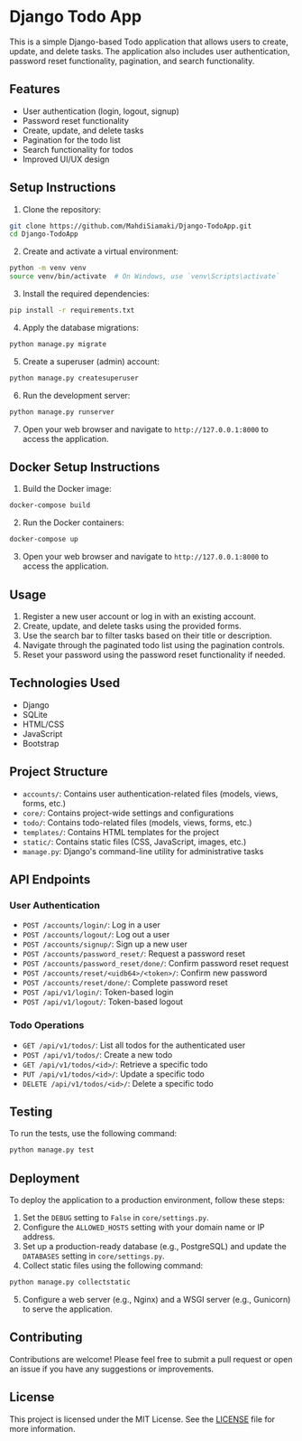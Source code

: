 # Django Todo App

This is a simple Django-based Todo application that allows users to create, update, and delete tasks. The application also includes user authentication, password reset functionality, pagination, and search functionality.

## Features

- User authentication (login, logout, signup)
- Password reset functionality
- Create, update, and delete tasks
- Pagination for the todo list
- Search functionality for todos
- Improved UI/UX design

## Setup Instructions

1. Clone the repository:

```bash
git clone https://github.com/MahdiSiamaki/Django-TodoApp.git
cd Django-TodoApp
```

2. Create and activate a virtual environment:

```bash
python -m venv venv
source venv/bin/activate  # On Windows, use `venv\Scripts\activate`
```

3. Install the required dependencies:

```bash
pip install -r requirements.txt
```

4. Apply the database migrations:

```bash
python manage.py migrate
```

5. Create a superuser (admin) account:

```bash
python manage.py createsuperuser
```

6. Run the development server:

```bash
python manage.py runserver
```

7. Open your web browser and navigate to `http://127.0.0.1:8000` to access the application.

## Docker Setup Instructions

1. Build the Docker image:

```bash
docker-compose build
```

2. Run the Docker containers:

```bash
docker-compose up
```

3. Open your web browser and navigate to `http://127.0.0.1:8000` to access the application.

## Usage

1. Register a new user account or log in with an existing account.
2. Create, update, and delete tasks using the provided forms.
3. Use the search bar to filter tasks based on their title or description.
4. Navigate through the paginated todo list using the pagination controls.
5. Reset your password using the password reset functionality if needed.

## Technologies Used

- Django
- SQLite
- HTML/CSS
- JavaScript
- Bootstrap

## Project Structure

- `accounts/`: Contains user authentication-related files (models, views, forms, etc.)
- `core/`: Contains project-wide settings and configurations
- `todo/`: Contains todo-related files (models, views, forms, etc.)
- `templates/`: Contains HTML templates for the project
- `static/`: Contains static files (CSS, JavaScript, images, etc.)
- `manage.py`: Django's command-line utility for administrative tasks

## API Endpoints

### User Authentication

- `POST /accounts/login/`: Log in a user
- `POST /accounts/logout/`: Log out a user
- `POST /accounts/signup/`: Sign up a new user
- `POST /accounts/password_reset/`: Request a password reset
- `POST /accounts/password_reset/done/`: Confirm password reset request
- `POST /accounts/reset/<uidb64>/<token>/`: Confirm new password
- `POST /accounts/reset/done/`: Complete password reset
- `POST /api/v1/login/`: Token-based login
- `POST /api/v1/logout/`: Token-based logout

### Todo Operations

- `GET /api/v1/todos/`: List all todos for the authenticated user
- `POST /api/v1/todos/`: Create a new todo
- `GET /api/v1/todos/<id>/`: Retrieve a specific todo
- `PUT /api/v1/todos/<id>/`: Update a specific todo
- `DELETE /api/v1/todos/<id>/`: Delete a specific todo

## Testing

To run the tests, use the following command:

```bash
python manage.py test
```

## Deployment

To deploy the application to a production environment, follow these steps:

1. Set the `DEBUG` setting to `False` in `core/settings.py`.
2. Configure the `ALLOWED_HOSTS` setting with your domain name or IP address.
3. Set up a production-ready database (e.g., PostgreSQL) and update the `DATABASES` setting in `core/settings.py`.
4. Collect static files using the following command:

```bash
python manage.py collectstatic
```

5. Configure a web server (e.g., Nginx) and a WSGI server (e.g., Gunicorn) to serve the application.

## Contributing

Contributions are welcome! Please feel free to submit a pull request or open an issue if you have any suggestions or improvements.

## License

This project is licensed under the MIT License. See the [LICENSE](LICENSE) file for more information.
